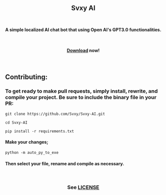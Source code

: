 <h2 align=center>Svxy AI</h2>

<br>

<p align=center><b>A simple localized AI chat bot that using Open AI's GPT3.0 functionalities.</b></p>

<br>

<h4 align=center><b><a href='https://github.com/Svxy/Svxy-AI/releases/latest'>Download</a> now!</b></h4>

<br>

## Contributing:

### To get ready to make pull requests, simply install, rewrite, and compile your project. Be sure to include the binary file in your PR:

```shell
git clone https://github.com/Svxy/Svxy-AI.git
```

```shell
cd Svxy-AI
```

```shell
pip install -r requirements.txt
```

#### Make your changes;

```shell
python -m auto_py_to_exe
```

#### Then select your file, rename and compile as necessary.

<br>

<h3 align=center>See <a href=-'./LICENSE'>LICENSE</a></h3>